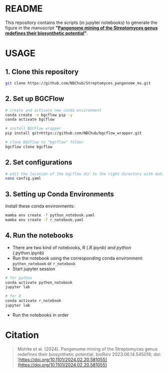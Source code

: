 # README
This repository contains the scripts (in jupyter notebooks) to generate the figure in the manuscript **"[Pangenome mining of the Streptomyces genus redefines their biosynthetic potential](https://doi.org/10.1101/2024.02.20.581055)"**.

# USAGE
## 1. Clone this repository
```bash
git clone https://github.com/NBChub/Streptomyces_pangenome_ms.git 
```

## 2. Set up BGCFlow
```bash
# create and activate new conda environment
conda create -n bgcflow pip -y
conda activate bgcflow

# install BGCFlow wrapper
pip install git+https://github.com/NBChub/bgcflow_wrapper.git

# clone BGCFlow to "bgcflow" folder
bgcflow clone bgcflow
```

## 2. Set configurations
```bash
# edit the location of the bgcflow dir to the right directory with dataset
nano config.yaml
```

## 3. Setting up Conda Environments
Install these conda environments:
```bash
mamba env create -f python_notebook.yaml
mamba env create -f r_notebook.yaml
```

## 4. Run the notebooks
- There are two kind of notebooks, R (*.R.ipynb) and python (*.python.ipynb)
- Run the notebook using the corresponding conda environment: `python_notebook` or `r_notebook`
- Start jupyter session
```bash
# for python
conda activate python_notebook
jupyter lab
```
```bash
# for R
conda activate r_notebook
jupyter lab
```
- Run the notebooks in order

# Citation
> Mohite et al. (2024). Pangenome mining of the Streptomyces genus redefines their biosynthetic potential. bioRxiv 2023.06.14.545018; doi: [https://doi.org/10.1101/2024.02.20.581055](https://doi.org/10.1101/2024.02.20.581055)

